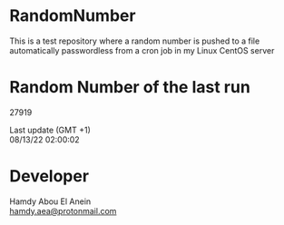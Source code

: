 # RandomNumber    
This is a test repository where a random number is pushed to a file automatically passwordless from a cron job in my Linux CentOS server    
# Random Number of the last run   
27919
      
Last update (GMT +1)    
08/13/22 02:00:02
# Developer    
Hamdy Abou El Anein   
hamdy.aea@protonmail.com
